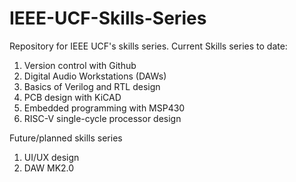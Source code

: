 # IEEE-UCF-Skills-Series
Repository for IEEE UCF's skills series. Current Skills series to date:
1. Version control with Github
2. Digital Audio Workstations (DAWs)
3. Basics of Verilog and RTL design
4. PCB design with KiCAD
5. Embedded programming with MSP430
6. RISC-V single-cycle processor design

Future/planned skills series
1. UI/UX design
2. DAW MK2.0